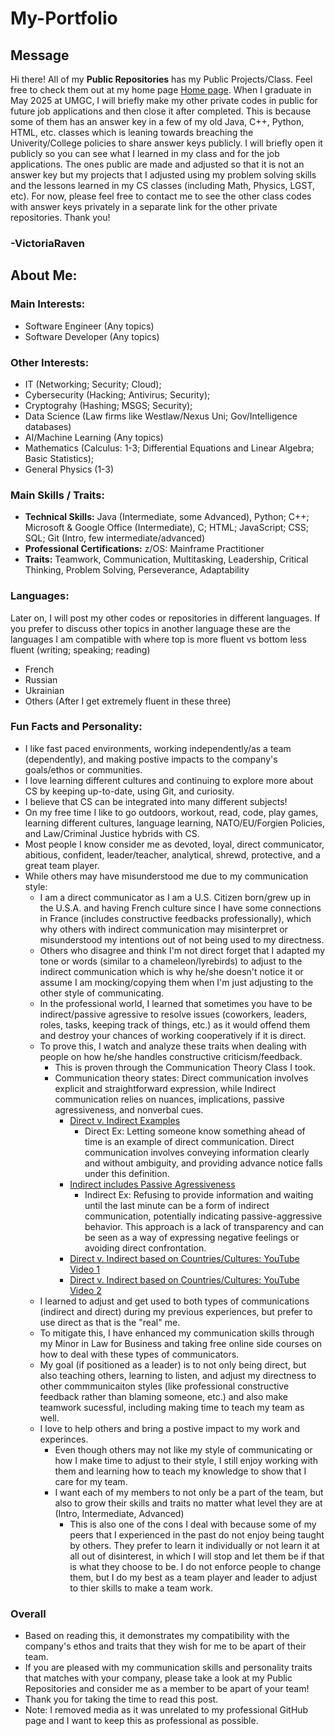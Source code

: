 # My-Portfolio
## Message
Hi there! All of my **Public Repositories** has my Public Projects/Class. Feel free to check them out at my home page [Home page](https://github.com/VictoriaRaven?tab=repositories). When I graduate in May 2025 at UMGC, I will briefly make my other private codes in public for future job applications and then close it after completed. This is because some of them has an answer key in a few of my old Java, C++, Python, HTML, etc. classes which is leaning towards breaching the Univerity/College policies to share answer keys publicly. I will briefly open it publicly so you can see what I learned in my class and for the job applications. The ones public are made and adjusted so that it is not an answer key but my projects that I adjusted using my problem solving skills and the lessons learned in my CS classes (including Math, Physics, LGST, etc). For now, please feel free to contact me to see the other class codes with answer keys privately in a separate link for the other private repositories. Thank you!
### -VictoriaRaven
## About Me:
### Main Interests: 
- Software Engineer (Any topics)
- Software Developer (Any topics)
### Other Interests:
- IT (Networking; Security; Cloud);
- Cybersecurity (Hacking; Antivirus; Security);
- Cryptograhy (Hashing; MSGS; Security);
- Data Science (Law firms like Westlaw/Nexus Uni; Gov/Intelligence databases)
- AI/Machine Learning (Any topics)
- Mathematics (Calculus: 1-3; Differential Equations and Linear Algebra; Basic Statistics);
- General Physics (1-3)
### Main Skills / Traits:
- **Technical Skills:** Java (Intermediate, some Advanced), Python; C++; Microsoft & Google Office (Intermediate), C; HTML; JavaScript;
CSS; SQL; Git (Intro, few intermediate/advanced)
- **Professional Certifications:** z/OS: Mainframe Practitioner
- **Traits:** Teamwork, Communication, Multitasking, Leadership, Critical Thinking, Problem Solving, Perseverance, Adaptability
### Languages:
Later on, I will post my other codes or repositories in different languages. If you prefer to discuss other topics in another language these are the languages I am compatible with where top is more fluent vs bottom less fluent (writing; speaking; reading)
- French 
- Russian
- Ukrainian
- Others (After I get extremely fluent in these three)
### Fun Facts and Personality:
- I like fast paced environments, working independently/as a team (dependently), and making postive impacts to the company's goals/ethos or communities.
- I love learning different cultures and continuing to explore more about CS by keeping up-to-date, using Git, and curiosity.
- I believe that CS can be integrated into many different subjects!
- On my free time I like to go outdoors, workout, read, code, play games, learning different cultures, language learning, NATO/EU/Forgien Policies, and Law/Criminal Justice hybrids with CS.
- Most people I know consider me as devoted, loyal, direct communicator, abitious, confident, leader/teacher, analytical, shrewd, protective, and a great team player.
- While others may have misunderstood me due to my communication style:
  - I am a direct communicator as I am a U.S. Citizen born/grew up in the U.S.A. and having French culture since I have some connections in France (includes constructive feedbacks professionally), which why others with indirect communication may misinterpret or misunderstood my intentions out of not being used to my directness.
  - Others who disagree and think I'm not direct forget that I adapted my tone or words (similar to a chameleon/lyrebirds) to adjust to the indirect communication which is why he/she doesn't notice it or assume I am mocking/copying them when I'm just adjusting to the other style of communicating.
  - In the professional world, I learned that sometimes you have to be indirect/passive agressive to resolve issues (coworkers, leaders, roles, tasks, keeping track of things, etc.) as it would offend them and destroy your chances of working cooperatively if it is direct.
  - To prove this, I watch and analyze these traits when dealing with people on how he/she handles constructive criticism/feedback.
    - This is proven through the Communication Theory Class I took.
    - Communication theory states: Direct communication involves explicit and straightforward expression, while Indirect communication relies on nuances, implications, passive agressiveness, and nonverbal cues.
      - [Direct v. Indirect Examples](https://www.indeed.com/career-advice/career-development/direct-communication)
        - Direct Ex: Letting someone know something ahead of time is an example of direct communication. Direct communication involves conveying information clearly and without ambiguity, and providing advance notice falls under this definition. 
      - [Indirect includes Passive Agressiveness](https://www.verywellmind.com/what-is-passive-aggressive-behavior-2795481)
        - Indirect Ex: Refusing to provide information and waiting until the last minute can be a form of indirect communication, potentially indicating passive-aggressive behavior. This approach is a lack of transparency and can be seen as a way of expressing negative feelings or avoiding direct confrontation.
      - [Direct v. Indirect based on Countries/Cultures: YouTube Video 1](https://youtu.be/CinT95IFWj4?feature=shared)
      - [Direct v. Indirect based on Countries/Cultures: YouTube Video 2](https://youtu.be/ZjwiX6KNAHE?feature=shared&t=229)
  - I learned to adjust and get used to both types of communications (indirect and direct) during my previous experiences, but prefer to use direct as that is the "real" me.
  - To mitigate this, I have enhanced my communication skills through my Minor in Law for Business and taking free online side courses on how to deal with these types of communicators.
  - My goal (if positioned as a leader) is to not only being direct, but also teaching others, learning to listen, and adjust my directness to other commmunicaiton styles (like professional constructive feedback rather than blaming someone, etc.) and also make teamwork sucessful, including making time to teach my team as well.
  - I love to help others and bring a postive impact to my work and experinces.
    - Even though others may not like my style of communicating or how I make time to adjust to their style, I still enjoy working with them and learning how to teach my knowledge to show that I care for my team.
    - I want each of my members to not only be a part of the team, but also to grow their skills and traits no matter what level they are at (Intro, Intermediate, Advanced)
      - This is also one of the cons I deal with because some of my peers that I experienced in the past do not enjoy being taught by others. They prefer to learn it individually or not learn it at all out of disinterest, in which I will stop and let them be if that is what they choose to be. I do not enforce people to change them, but I do my best as a team player and leader to adjust to thier skills to make a team work.
### Overall
- Based on reading this, it demonstrates my compatibility with the company's ethos and traits that they wish for me to be apart of their team. 
- If you are pleased with my communication skills and personality traits that matches with your company, please take a look at my Public Repositories and consider me as a member to be apart of your team!
- Thank you for taking the time to read this post.
- Note: I removed media as it was unrelated to my professional GitHub page and I want to keep this as professional as possible.


